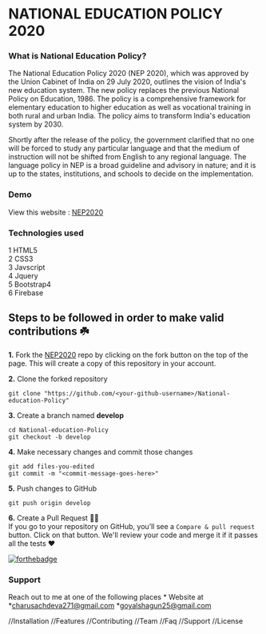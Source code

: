 # NATIONAL EDUCATION POLICY 2020

### What is National Education Policy?
The National Education Policy 2020 (NEP 2020), which was approved by the Union Cabinet of India on 29 July 2020, outlines the vision of India's new education system. The new policy replaces the previous National Policy on Education, 1986. The policy is a comprehensive framework for elementary education to higher education as well as vocational training in both rural and urban India. The policy aims to transform India's education system by 2030.

Shortly after the release of the policy, 
the government clarified that no one will be forced to study any particular language and that the medium of instruction will not be shifted from English to any regional language. The language policy in NEP is a broad guideline and advisory in nature; and it is up to the states, institutions, and schools to decide on the implementation.

### Demo
View this website : [NEP2020](https://national-education-polic-6847d.web.app/)

### Technologies used
  1 HTML5<br>
  2 CSS3<br>
  3 Javscript<br>
  4 Jquery<br>
  5 Bootstrap4<br>
  6 Firebase<br>
  

## Steps to be followed in order to make valid contributions ☘️

**1.** Fork the [NEP2020](https://national-education-polic-6847d.web.app/) repo by clicking on the fork button on the top of the page. This will create a copy of this repository in your account.

**2.** Clone the forked repository

	git clone "https://github.com/<your-github-username>/National-education-Policy"
	
**3.** Create a branch named **develop**

	cd National-education-Policy
	git checkout -b develop
	
**4.** Make necessary changes and commit those changes

	git add files-you-edited
	git commit -m "<commit-message-goes-here>"
	
**5.** Push changes to GitHub

	git push origin develop
	
**6.** Create a Pull Request 🤟🏻 
	<br>If you go to your repository on GitHub, you’ll see a `Compare & pull request` button. Click on that button. We'll review your code and merge it if it passes all the tests ❤️

[![forthebadge](https://forthebadge.com/images/badges/built-with-love.svg)](https://forthebadge.com)


### Support
Reach out to me at one of the following places * Website at 
 *charusachdeva271@gmail.com
 *goyalshagun25@gmail.com

//Installation
//Features
//Contributing
//Team
//Faq
//Support
//License
